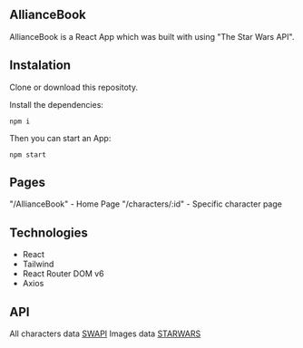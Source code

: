 ## AllianceBook

AllianceBook is a React App which was built with using "The Star Wars API".

## Instalation

Clone or download this repositoty.

Install the dependencies:

``` npm i ```

Then you can start an App:

``` npm start ```

## Pages

"/AllianceBook" - Home Page
"/characters/:id" - Specific character page

## Technologies 

- React
- Tailwind
- React Router DOM v6
- Axios

## API

All characters data [SWAPI](https://swapi.py4e.com/)
Images data [STARWARS](https://starwars-visualguide.com/#/characters?page=1)
